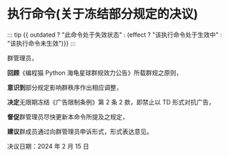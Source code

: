 <script setup>
import {ref, computed} from 'vue';

const outdated = ref(false);

const effect = computed(() => new Date() > new Date(2024, 2, 16))
</script>

# 执行命令(关于冻结部分规定的决议)

::: tip
{{ outdated ? "此命令处于失效状态" : (effect ? "该执行命令处于生效中" : "该执行命令未生效")}}
:::

群管理员，

**回顾**《编程猫 Python 海龟星球群规效力公告》所载群规之原则，

**意识到**部分规定影响群秩序作出相应调整，

**决定**无限期冻结《广告限制条例》第 2 条 2 款，即禁止以 TD 形式对抗广告，

**督促**群管理员尽快更新本命令所提及之规定，

**建议**群成员通过向群管理员申诉形式，形式表达意见。

决议日期：2024 年 2 月 15 日
